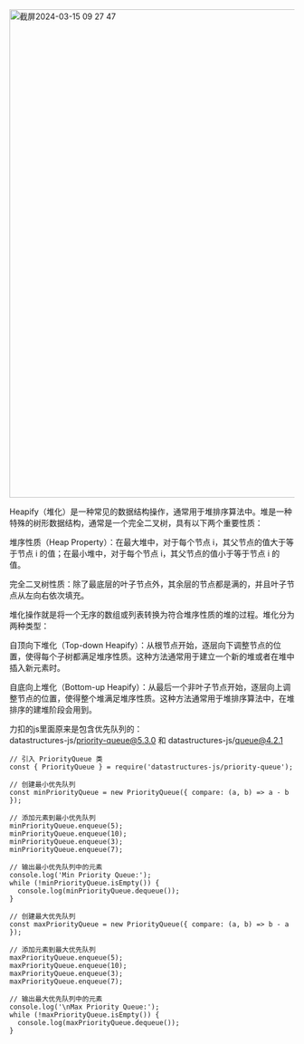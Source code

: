 <img width="863" alt="截屏2024-03-15 09 27 47" src="https://github.com/xkong-study/gucheng_algorithm/assets/100473178/65bbfebc-a2ee-4541-bbd5-589d0114ce0a">


Heapify（堆化）是一种常见的数据结构操作，通常用于堆排序算法中。堆是一种特殊的树形数据结构，通常是一个完全二叉树，具有以下两个重要性质：     

堆序性质（Heap Property）：在最大堆中，对于每个节点 i，其父节点的值大于等于节点 i 的值；在最小堆中，对于每个节点 i，其父节点的值小于等于节点 i 的值。    
     
完全二叉树性质：除了最底层的叶子节点外，其余层的节点都是满的，并且叶子节点从左向右依次填充。     

堆化操作就是将一个无序的数组或列表转换为符合堆序性质的堆的过程。堆化分为两种类型：    

自顶向下堆化（Top-down Heapify）：从根节点开始，逐层向下调整节点的位置，使得每个子树都满足堆序性质。这种方法通常用于建立一个新的堆或者在堆中插入新元素时。      

自底向上堆化（Bottom-up Heapify）：从最后一个非叶子节点开始，逐层向上调整节点的位置，使得整个堆满足堆序性质。这种方法通常用于堆排序算法中，在堆排序的建堆阶段会用到。       

力扣的js里面原来是包含优先队列的：      
datastructures-js/priority-queue@5.3.0 和 datastructures-js/queue@4.2.1      

```code
// 引入 PriorityQueue 类
const { PriorityQueue } = require('datastructures-js/priority-queue');

// 创建最小优先队列
const minPriorityQueue = new PriorityQueue({ compare: (a, b) => a - b });

// 添加元素到最小优先队列
minPriorityQueue.enqueue(5);
minPriorityQueue.enqueue(10);
minPriorityQueue.enqueue(3);
minPriorityQueue.enqueue(7);

// 输出最小优先队列中的元素
console.log('Min Priority Queue:');
while (!minPriorityQueue.isEmpty()) {
  console.log(minPriorityQueue.dequeue());
}

// 创建最大优先队列
const maxPriorityQueue = new PriorityQueue({ compare: (a, b) => b - a });

// 添加元素到最大优先队列
maxPriorityQueue.enqueue(5);
maxPriorityQueue.enqueue(10);
maxPriorityQueue.enqueue(3);
maxPriorityQueue.enqueue(7);

// 输出最大优先队列中的元素
console.log('\nMax Priority Queue:');
while (!maxPriorityQueue.isEmpty()) {
  console.log(maxPriorityQueue.dequeue());
}
```
